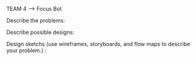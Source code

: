 TEAM 4 --> Focus Bot

Describe the problems:

Describe possible designs:

Design sketchs (use wireframes, storyboards, and flow maps to describe your problem.) :


